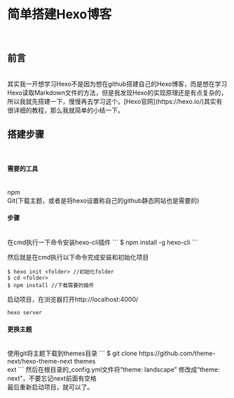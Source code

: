 <html>
<h1>简单搭建Hexo博客</h1><br>
<h2>前言</h2><br>
其实我一开想学习Hexo不是因为想在github搭建自己的Hexo博客，而是想在学习Hexo读取Markdown文件的方法，但是我发现Hexo的实现原理还是有点复杂的，所以我就先搭建一下，慢慢再去学习这个。[Hexo官网](https://hexo.io/)其实有很详细的教程，那么我就简单的小结一下。<br>
<h2>搭建步骤</h2><br>
<h4>需要的工具</h4><br>
npm<br>
Git(下载主题，或者是将hexo设置称自己的github静态网站也是需要的)<br>
<h4>步骤</h4><br>
在cmd执行一下命令安装hexo-cli插件
```
$ npm install -g hexo-cli
```

然后就是在cmd执行以下命令完成安装和初始化项目
```
$ hexo init <folder> //初始化folder
$ cd <folder> 
$ npm install //下载需要的插件
```

启动项目，在浏览器打开http://localhost:4000/
```
hexo server
```


<h4>更换主题</h4><br>
使用git将主题下载到themes目录
```
$ git clone https://github.com/theme-next/hexo-theme-next themes<br>ext
```
然后在根目录的_config.yml文件将“theme: landscape” 修改成“theme: next”，不要忘记next前面有空格<br>
最后重新启动项目，就可以了。<br>
</html>
